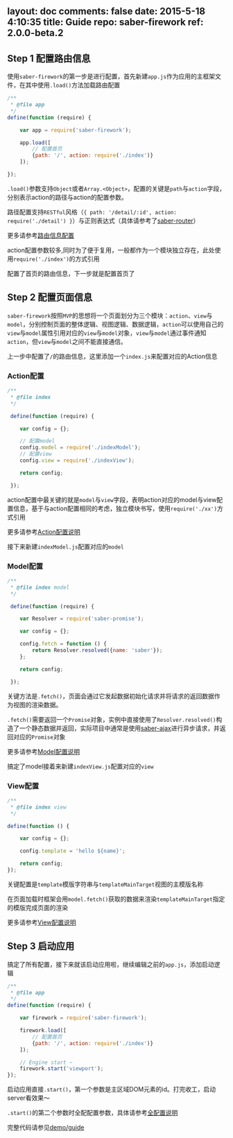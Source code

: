 layout: doc
comments: false
date: 2015-5-18 4:10:35
title: Guide
repo: saber-firework
ref: 2.0.0-beta.2
---

## Step 1 配置路由信息

使用`saber-firework`的第一步是进行配置，首先新建`app.js`作为应用的主框架文件，在其中使用`.load()`方法加载路由配置

```js
/**
 * @file app
 */
define(function (require) {

    var app = require('saber-firework');

    app.load([
        // 配置首页
        {path: '/', action: require('./index')}
    ]);

});
```

`.load()`参数支持`Object`或者`Array.<Object>`，配置的关键是`path`与`action`字段，分别表示action的路径与action的配置参数。

路径配置支持`RESTful`风格（`{ path: '/detail/:id', action: require('./detail') }`）与正则表达式（具体请参考了[saber-router](https://github.com/ecomfe/saber-router)）

更多请参考[路由信息配置](route.html)

action配置参数较多,同时为了便于复用，一般都作为一个模块独立存在，此处使用`require('./index')`的方式引用

配置了首页的路由信息，下一步就是配置首页了

## Step 2 配置页面信息

`saber-firework`按照`MVP`的思想将一个页面划分为三个模块：`action`、`view`与`model`，分别控制页面的整体逻辑、视图逻辑、数据逻辑，`action`可以使用自己的`view`与`model`属性引用对应的`view`与`model`对象，`view`与`model`通过事件通知`action`，但`view`与`model`之间不能直接通信。

上一步中配置了`/`的路由信息，这里添加一个`index.js`来配置对应的Action信息

### Action配置

```js
/**
 * @file index
 */

 define(function (require) {

    var config = {};

    // 配置model
    config.model = require('./indexModel');
    // 配置view
    config.view = require('./indexView');

    return config;

 });
```

action配置中最关键的就是`model`与`view`字段，表明action对应的model与view配置信息，基于与action配置相同的考虑，独立模块书写，使用`require('./xx')`方式引用

更多请参考[Action配置说明](https://github.com/ecomfe/saber-mm/blob/master/doc/presenter.md#configure)

接下来新建`indexModel.js`配置对应的`model`

### Model配置

```js
/**
 * @file index model
 */

 define(function (require) {

    var Resolver = require('saber-promise');

    var config = {};

    config.fetch = function () {
        return Resolver.resolved({name: 'saber'});
    };

    return config;

 });
```

关键方法是`.fetch()`，页面会通过它发起数据初始化请求并将请求的返回数据作为视图的渲染数据。

`.fetch()`需要返回一个`Promise`对象，实例中直接使用了`Resolver.resolved()`构造了一个静态数据并返回，实际项目中通常是使用[saber-ajax](https://github.com/ecomfe/saber-ajax)进行异步请求，并返回对应的`Promise`对象

更多请参考[Model配置说明](https://github.com/ecomfe/saber-mm/blob/master/doc/model.md#configure)

搞定了model接着来新建`indexView.js`配置对应的`view`

### View配置

```js
/**
 * @file index view
 */

define(function () {

    var config = {};

    config.template = 'hello ${name}';

    return config;
});
```

关键配置是`template`模版字符串与`templateMainTarget`视图的主模版名称

在页面加载时框架会用`model.fetch()`获取的数据来渲染`templateMainTarget`指定的模版完成页面的渲染

更多请参考[View配置说明](https://github.com/ecomfe/saber-mm/blob/master/doc/view.md#configure)

## Step 3 启动应用

搞定了所有配置，接下来就该启动应用啦，继续编辑之前的`app.js`，添加启动逻辑

```js
/**
 * @file app
 */
define(function (require) {

    var firework = require('saber-firework');

    firework.load([
        // 配置首页
        {path: '/', action: require('./index')}
    ]);

	// Engine start ~
    firework.start('viewport');
});
```

启动应用直接`.start()`，第一个参数是主区域DOM元素的id。打完收工，启动server看效果～

`.start()`的第二个参数时全配配置参数，具体请参考[全配置说明](config.html)

完整代码请参见[demo/guide](https://github.com/ecomfe/saber-firework/tree/master/demo/guide)